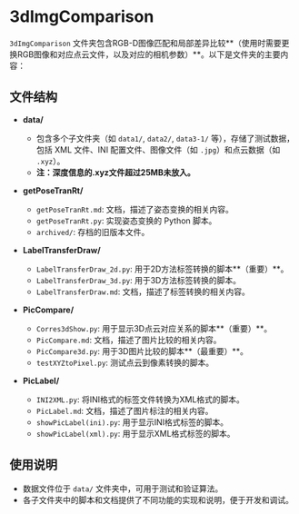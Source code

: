 # 3dImgComparison

`3dImgComparison` 文件夹包含RGB-D图像匹配和局部差异比较**（使用时需要更换RGB图像和对应点云文件，以及对应的相机参数）**。以下是文件夹的主要内容：

## 文件结构

- **data/**
  - 包含多个子文件夹（如 `data1/`, `data2/`, `data3-1/` 等），存储了测试数据，包括 XML 文件、INI 配置文件、图像文件（如 `.jpg`）和点云数据（如 `.xyz`）。
  - **注：深度信息的.xyz文件超过25MB未放入。**
- **getPoseTranRt/**
  - `getPoseTranRt.md`: 文档，描述了姿态变换的相关内容。
  - `getPoseTranRt.py`: 实现姿态变换的 Python 脚本。
  - `archived/`: 存档的旧版本文件。

- **LabelTransferDraw/**
  - `LabelTransferDraw_2d.py`: 用于2D方法标签转换的脚本**（重要）**。
  - `LabelTransferDraw_3d.py`: 用于3D方法标签转换的脚本。
  - `LabelTransferDraw.md`: 文档，描述了标签转换的相关内容。

- **PicCompare/**
  - `Corres3dShow.py`: 用于显示3D点云对应关系的脚本**（重要）**。
  - `PicCompare.md`: 文档，描述了图片比较的相关内容。
  - `PicCompare3d.py`: 用于3D图片比较的脚本**（最重要）**。
  - `testXYZtoPixel.py`: 测试点云到像素转换的脚本。

- **PicLabel/**
  - `INI2XML.py`: 将INI格式的标签文件转换为XML格式的脚本。
  - `PicLabel.md`: 文档，描述了图片标注的相关内容。
  - `showPicLabel(ini).py`: 用于显示INI格式标签的脚本。
  - `showPicLabel(xml).py`: 用于显示XML格式标签的脚本。

## 使用说明

- 数据文件位于 `data/` 文件夹中，可用于测试和验证算法。
- 各子文件夹中的脚本和文档提供了不同功能的实现和说明，便于开发和调试。
